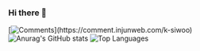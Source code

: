 ### Hi there 👋
[![Comments](https://comment.injunweb.com/api/user/k-siwoo/svg?)](https://comment.injunweb.com/k-siwoo)
![Anurag's GitHub stats](https://github-readme-stats.vercel.app/api?username=k-siwoo&show_icons=true&theme=radical)
![Top Languages](https://github-readme-stats.vercel.app/api/top-langs/?username=k-siwoo&layout=compact&bg_color=60,ffffff,ffffff&title_color=000000&text_color=000000)
